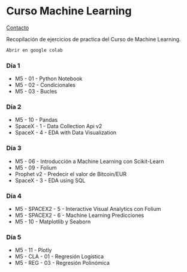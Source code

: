 # Curso Machine Learning
[Contacto](mailto:miguelbrao1996@gmail.com) 

Recopilación de ejercicios de practica del Curso de Machine Learning.

```bash
Abrir en google colab
```

### Día 1 

  - M5 - 01 - Python Notebook
  - M5 - 02 - Condicionales
  - M5 - 03 - Bucles

### Día 2 

  - M5 - 10 - Pandas
  - SpaceX - 1 - Data Collection Api v2
  - SpaceX - 4 - EDA with Data Visualization

### Día 3 

  - M5 - 06 - Introducción a Machine Learning con Scikit-Learn
  - M5 - 09 - Folium
  - Prophet v2 - Predecir el valor de Bitcoin/EUR
  - SpaceX - 3 - EDA using SQL

### Día 4 

  - M5 - SPACEX2 - 5 - Interactive Visual Analytics con Folium
  - M5 - SPACEX2 - 6 - Machine Learning Predicciones
  - M5 - 10 - Matplotlib y Seaborn

### Día 5 

  - M5 - 11 - Plotly
  - M5 - CLA - 01 - Regresión Logística
  - M5 - REG - 03 - Regresión Polinómica
